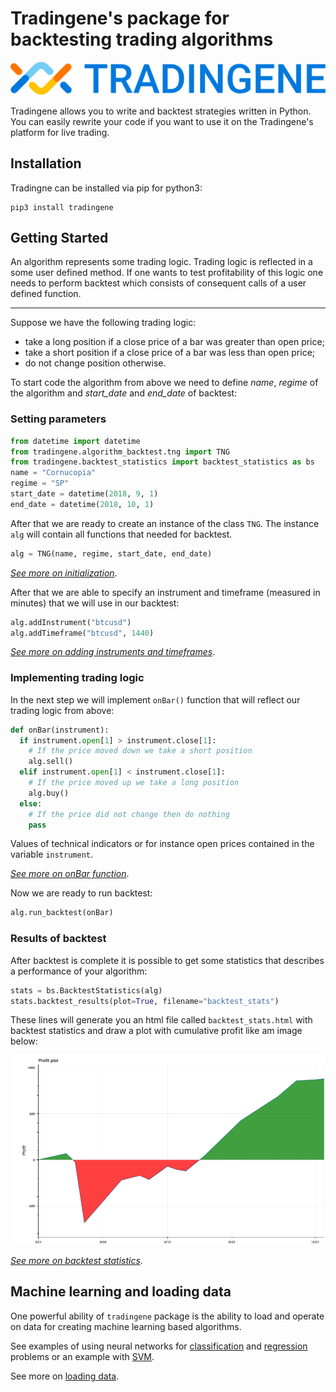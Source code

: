 # Tradingene's package for backtesting trading algorithms

![image](img/logo_tg_large_1stroke.png)

Tradingene allows you to write and backtest strategies written in Python. You can easily rewrite your code if you want to use it on the Tradingene's platform for live trading.

## Installation
Tradingne can be installed via pip for python3:

    pip3 install tradingene

## Getting Started

An algorithm represents some trading logic. Trading logic is reflected in a some user defined method. If one wants to test profitability of this logic one needs to perform backtest which consists of consequent calls of a user defined function.

---
Suppose we have the following trading logic:

  - take a long position if a close price of a bar was greater than open price;
  - take a short position if a close price of a bar was less than open price;
  - do not change position otherwise.

To start code the algorithm from above we need to define _name_, _regime_ of the algorithm and _start_date_ and _end_date_ of backtest:

### Setting parameters

```python
from datetime import datetime
from tradingene.algorithm_backtest.tng import TNG
from tradingene.backtest_statistics import backtest_statistics as bs
name = "Cornucopia"
regime = "SP"
start_date = datetime(2018, 9, 1)
end_date = datetime(2018, 10, 1)
```

After that we are ready to create an instance of the class ```TNG```. The instance ```alg``` will contain all functions that needed for backtest.

```python
alg = TNG(name, regime, start_date, end_date)
```
[_See  more on initialization_](user_guide/misc/initialization.md).

 After that we are able to specify an instrument and timeframe (measured in minutes) that we will use in our backtest:

```python
alg.addInstrument("btcusd")
alg.addTimeframe("btcusd", 1440)
```
[_See  more on adding instruments and timeframes_](user_guide/misc/import_instruments.md).

### Implementing trading logic

In the next step we will implement ```onBar()``` function that will reflect our trading logic from above:

```python
def onBar(instrument):
  if instrument.open[1] > instrument.close[1]:
    # If the price moved down we take a short position
    alg.sell()
  elif instrument.open[1] < instrument.close[1]:
    # If the price moved up we take a long position
    alg.buy()
  else:
    # If the price did not change then do nothing
    pass
```

Values of technical indicators or for instance open prices contained in the variable ```instrument```.

[_See more on onBar function_](user_guide/misc/onbar.md).

Now we are ready to run backtest:
```python
alg.run_backtest(onBar)
```

### Results of backtest

After backtest is complete it is possible to get some statistics that describes a performance of your algorithm:

```python
stats = bs.BacktestStatistics(alg)
stats.backtest_results(plot=True, filename="backtest_stats")
```

These lines will generate you an html file called ```backtest_stats.html``` with backtest statistics and draw a plot with cumulative profit like am image below:

![image](img/profit_plot.png)

[_See more on backtest statistics_](user_guide/backtest_statistics/backtest_results.md).

## Machine learning and loading data

One powerful ability of ```tradingene``` package is the ability to load and operate on data for creating machine learning based algorithms.

See examples of using neural networks for [classification]() and [regression]() problems or an example with [SVM]().

 See more on [loading data](user_guide/misc/loading_data.md).
